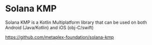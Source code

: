 # Solana KMP

Solana KMP is a Kotlin Multiplatform library that can be used on both Android (Java/Kotlin) and iOS (obj-C/swift)

https://github.com/metaplex-foundation/solana-kmp
